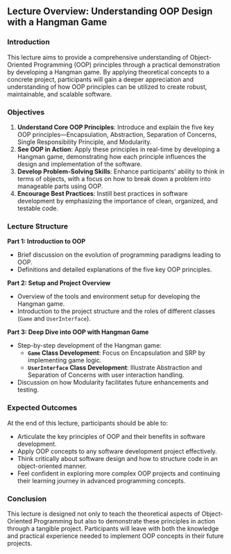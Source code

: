 ## Lecture Overview: Understanding OOP Design with a Hangman Game

### Introduction

This lecture aims to provide a comprehensive understanding of Object-Oriented Programming (OOP) principles through a practical demonstration by developing a Hangman game. By applying theoretical concepts to a concrete project, participants will gain a deeper appreciation and understanding of how OOP principles can be utilized to create robust, maintainable, and scalable software.

### Objectives

1. **Understand Core OOP Principles**: Introduce and explain the five key OOP principles—Encapsulation, Abstraction, Separation of Concerns, Single Responsibility Principle, and Modularity.
2. **See OOP in Action**: Apply these principles in real-time by developing a Hangman game, demonstrating how each principle influences the design and implementation of the software.
3. **Develop Problem-Solving Skills**: Enhance participants' ability to think in terms of objects, with a focus on how to break down a problem into manageable parts using OOP.
4. **Encourage Best Practices**: Instill best practices in software development by emphasizing the importance of clean, organized, and testable code.

### Lecture Structure

**Part 1: Introduction to OOP**
- Brief discussion on the evolution of programming paradigms leading to OOP.
- Definitions and detailed explanations of the five key OOP principles.

**Part 2: Setup and Project Overview**
- Overview of the tools and environment setup for developing the Hangman game.
- Introduction to the project structure and the roles of different classes (`Game` and `UserInterface`).

**Part 3: Deep Dive into OOP with Hangman Game**
- Step-by-step development of the Hangman game:
  - **`Game` Class Development**: Focus on Encapsulation and SRP by implementing game logic.
  - **`UserInterface` Class Development**: Illustrate Abstraction and Separation of Concerns with user interaction handling.
- Discussion on how Modularity facilitates future enhancements and testing.


### Expected Outcomes

At the end of this lecture, participants should be able to:
- Articulate the key principles of OOP and their benefits in software development.
- Apply OOP concepts to any software development project effectively.
- Think critically about software design and how to structure code in an object-oriented manner.
- Feel confident in exploring more complex OOP projects and continuing their learning journey in advanced programming concepts.

### Conclusion

This lecture is designed not only to teach the theoretical aspects of Object-Oriented Programming but also to demonstrate these principles in action through a tangible project. Participants will leave with both the knowledge and practical experience needed to implement OOP concepts in their future projects.

